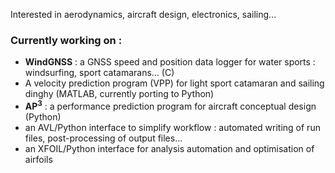 Interested in aerodynamics, aircraft design, electronics, sailing...

### Currently working on :
 - **WindGNSS** : a GNSS speed and position data logger for water sports : windsurfing, sport catamarans... (C)
 - A velocity prediction program (VPP) for light sport catamaran and sailing dinghy (MATLAB, currently porting to Python)
 - **AP<sup>3</sup>** : a performance prediction program for aircraft conceptual design (Python)
 - an AVL/Python interface to simplify workflow : automated writing of run files, post-processing of output files...
 - an XFOIL/Python interface for analysis automation and optimisation of airfoils
